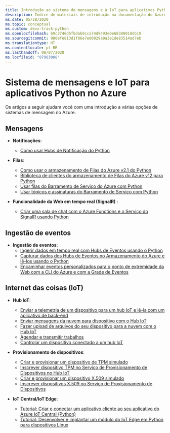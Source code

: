 ```yaml
---
title: Introdução ao sistema de mensagens e à IoT para aplicativos Python no Azure
description: Índice de materiais de introdução na documentação do Azure para sistema de mensagens e IoT para aplicativos Python.
ms.date: 05/28/2020
ms.topic: conceptual
ms.custom: devx-track-python
ms.openlocfilehash: b9c3746d5f6dab9cca74d9493e0e68380018db19
ms.sourcegitcommit: 980efe813d1f86e7e00929a0a3e1de83514ad7eb
ms.translationtype: HT
ms.contentlocale: pt-BR
ms.lasthandoff: 08/07/2020
ms.locfileid: "87983008"
---
```

# <a name="messaging-and-iot-for-python-apps-on-azure"></a>Sistema de mensagens e IoT para aplicativos Python no Azure

Os artigos a seguir ajudam você com uma introdução a várias opções de sistemas de mensagem no Azure.

## <a name="messaging"></a>Mensagens

- **Notificações**:
  - [Como usar Hubs de Notificação do Python](/azure/notification-hubs/notification-hubs-python-push-notification-tutorial)

- **Filas**:
  - [Como usar o armazenamento de Filas do Azure v2.1 do Python](/azure/storage/queues/storage-python-how-to-use-queue-storage)
  - [Biblioteca de clientes do armazenamento de Filas do Azure v12 para Python](/azure/storage/queues/storage-quickstart-queues-python)
  - [Usar filas do Barramento de Serviço do Azure com Python](/azure/service-bus-messaging/service-bus-python-how-to-use-queues)
  - [Usar tópicos e assinaturas do Barramento de Serviço com Python](/azure/service-bus-messaging/service-bus-python-how-to-use-topics-subscriptions)

- **Funcionalidade da Web em tempo real (SignalR)** :
  - [Criar uma sala de chat com o Azure Functions e o Serviço do SignalR usando Python](/azure/azure-signalr/signalr-quickstart-azure-functions-python)

## <a name="event-ingestion"></a>Ingestão de eventos

- **Ingestão de eventos**:
  - [Ingerir dados em tempo real com Hubs de Eventos usando o Python](/azure/event-hubs/event-hubs-python)
  - [Capturar dados dos Hubs de Eventos no Armazenamento do Azure e lê-los usando o Python](/azure/event-hubs/get-started-capture-python-v2)
  - [Encaminhar eventos personalizados para o ponto de extremidade da Web com a CLI do Azure e com a Grade de Eventos](/azure/event-grid/custom-event-quickstart)

## <a name="internet-of-things-iot"></a>Internet das coisas (IoT)

- **Hub IoT**:
  - [Enviar a telemetria de um dispositivo para um hub IoT e lê-la com um aplicativo de back-end](/azure/iot-hub/quickstart-send-telemetry-python)
  - [Enviar mensagens da nuvem para dispositivo com o Hub IoT](/azure/iot-hub/iot-hub-python-python-c2d)
  - [Fazer upload de arquivos do seu dispositivo para a nuvem com o Hub IoT](/azure/iot-hub/iot-hub-python-python-file-upload)
  - [Agendar e transmitir trabalhos](/azure/iot-hub/iot-hub-python-python-schedule-jobs)
  - [Controlar um dispositivo conectado a um hub IoT](/azure/iot-hub/quickstart-control-device-python)

- **Provisionamento de dispositivos**:
  - [Criar e provisionar um dispositivo de TPM simulado](/azure/iot-dps/quick-create-simulated-device-tpm-python)
  - [Inscrever dispositivo TPM no Serviço de Provisionamento de Dispositivos no Hub IoT](/azure/iot-dps/quick-enroll-device-tpm-python)
  - [Criar e provisionar um dispositivo X.509 simulado](/azure/iot-dps/quick-create-simulated-device-x509-python)
  - [Inscrever dispositivos X.509 no Serviço de Provisionamento de Dispositivos](/azure/iot-dps/quick-enroll-device-x509-python)

- **IoT Central/IoT Edge**:
  - [Tutorial: Criar e conectar um aplicativo cliente ao seu aplicativo do Azure IoT Central (Python)](/azure/iot-central/core/tutorial-connect-device-python)
  - [Tutorial: Desenvolver e implantar um módulo do IoT Edge em Python para dispositivos Linux](/azure/iot-edge/tutorial-python-module)
